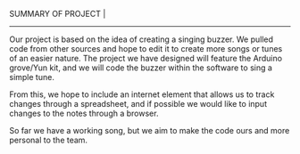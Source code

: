 SUMMARY OF PROJECT  |
____________________

Our project is based on the idea of creating a singing buzzer.
We pulled code from other sources and hope to edit it to create more songs or tunes of an easier nature.
The project we have designed will feature the Arduino grove/Yun kit, and we will code the buzzer within the software to sing a simple tune.

From this, we hope to include an internet element that allows us to track changes through a spreadsheet, and if possible we would like to input changes to the notes through a browser.

So far we have a working song, but we aim to make the code ours and more personal to the team.
